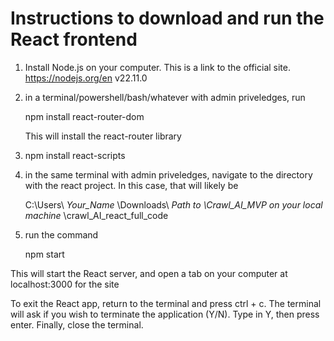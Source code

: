 # Instructions to download and run the React frontend

1. Install Node.js on your computer. This is a link to the official site. https://nodejs.org/en
v22.11.0

3. in a terminal/powershell/bash/whatever with admin priveledges, run
  
     npm install react-router-dom

   This will install the react-router library

4. npm install react-scripts

5. in the same terminal with admin priveledges, navigate to the directory with the react project. In this case, that will likely be

   C:\Users\ *Your_Name* \Downloads\ *Path to \Crawl_AI_MVP on your local machine* \crawl_AI_react_full_code

6. run the command

     npm start

  This will start the React server, and open a tab on your computer at localhost:3000 for the site

To exit the React app, return to the terminal and press ctrl + c. The terminal will ask if you wish to terminate the application (Y/N). Type in Y, then press enter. Finally, close the terminal.
